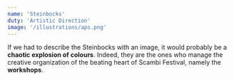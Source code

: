 ```yaml
---
name: 'Steinbocks'
duty: 'Artistic Direction'
image: '/illustrations/aps.png'
---
```


If we had to describe the Steinbocks with an image, it would probably be a **chaotic explosion of colours**. Indeed, they are the ones who manage the creative organization of the beating heart of Scambi Festival, namely the **workshops**.
